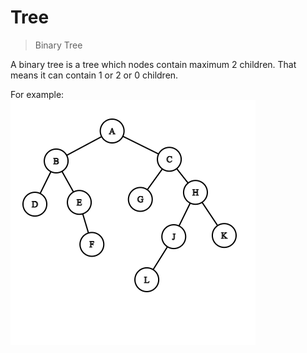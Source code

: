 # Tree  


> Binary Tree

A binary tree is a tree which nodes contain maximum 2 children. That means it can contain 1 or 2 or 0 children.  

For example:  
![A binary Tree](graph.png?raw=true)
